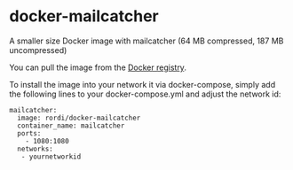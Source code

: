 # docker-mailcatcher

A smaller size Docker image with mailcatcher (64 MB compressed, 187 MB uncompressed)

You can pull the image from the [Docker registry](https://hub.docker.com/r/rordi/docker-mailcatcher/).

To install the image into your network it via docker-compose, simply add the following lines to your docker-compose.yml and adjust the network id:


    mailcatcher:
      image: rordi/docker-mailcatcher
      container_name: mailcatcher
      ports:
        - 1080:1080
      networks:
       - yournetworkid
